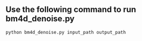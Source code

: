 ## Use the following command to run bm4d_denoise.py

```python
python bm4d_denoise.py input_path output_path

